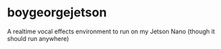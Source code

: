 # boygeorgejetson
A realtime vocal effects environment to run on my Jetson Nano (though it should run anywhere)
